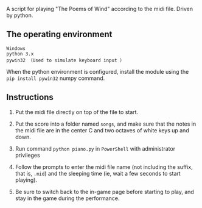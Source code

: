 A script for playing "The Poems of Wind" according to the midi file. Driven by python.

## The operating environment

```
Windows
python 3.x
pywin32 （Used to simulate keyboard input ）
```

When the python environment is configured, install the module using the `pip install pywin32` numpy command.

## Instructions

1. Put the midi file directly on top of the file to start.

2. Put the score into a folder named `songs`, and make sure that the notes in the midi file are in the center C and two octaves of white keys up and down.

3. Run command `python piano.py` in `PowerShell` with administrator privileges

4. Follow the prompts to enter the midi file name (not including the suffix, that is, `.mid`) and the sleeping time (ie, wait a few seconds to start playing).

5. Be sure to switch back to the in-game page before starting to play, and stay in the game during the performance.

